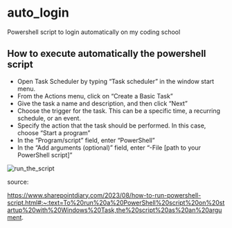 # auto_login
Powershell script to login automatically on my coding school

## How to execute automatically the powershell script

* Open Task Scheduler by typing “Task scheduler” in the window start menu.
* From the Actions menu, click on “Create a Basic Task”
* Give the task a name and description, and then click “Next”
* Choose the trigger for the task. This can be a specific time, a recurring schedule, or an event.
* Specify the action that the task should be performed. In this case, choose “Start a program”
* In the “Program/script” field, enter “PowerShell”
* In the “Add arguments (optional)” field, enter “-File [path to your PowerShell script]”


![run_the_script](https://github.com/mathieu-duverne/auto_login/assets/71874403/91ae87ab-653d-4719-ba37-2671c946283c)


source:

https://www.sharepointdiary.com/2023/08/how-to-run-powershell-script.html#:~:text=To%20run%20a%20PowerShell%20script%20on%20startup%20with%20Windows%20Task,the%20script%20as%20an%20argument.
